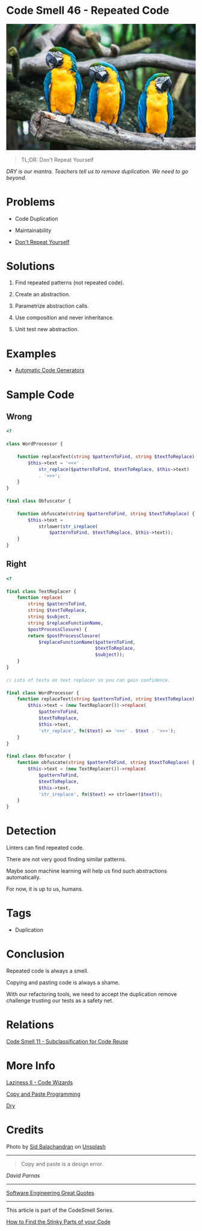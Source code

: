 # Code Smell 46 - Repeated Code

![Code Smell 46 - Repeated Code](Code%20Smell%2046%20-%20Repeated%20Code.jpg)

> TL;DR: Don't Repeat Yourself

*DRY is our mantra. Teachers tell us to remove duplication. We need to go beyond.*

# Problems

- Code Duplication

- Maintainability

- [Don't Repeat Yourself](https://en.wikipedia.org/wiki/Don%27t_repeat_yourself)

# Solutions

1. Find repeated patterns (not repeated code).

2. Create an abstraction.

3. Parametrize abstraction calls.

4. Use composition and never inheritance.

5. Unit test new abstraction.

# Examples

- [Automatic Code Generators](https://github.com/mcsee/Software-Design-Articles/tree/main/Articles/Theory/Laziness%20II%20-%20Code%20Wizards/readme.md)

# Sample Code

## Wrong

[Gist Url]: # (https://gist.github.com/mcsee/b6df5d98efbecc9be783006d364e63f8)

```php
<?

class WordProcessor {

    function replaceText(string $patternToFind, string $textToReplace) {
        $this->text = '<<<' . 
            str_replace($patternToFind, $textToReplace, $this->text) 
            . '>>>';
    }
}

final class Obfuscator {

    function obfuscate(string $patternToFind, string $textToReplace) {
        $this->text = 
            strlower(str_ireplace(
                $patternToFind, $textToReplace, $this->text));
    }
}
```

## Right

[Gist Url]: # (https://gist.github.com/mcsee/4eb63e5acfcdda39b24e3f6a73eb0bdb)

```php
<?

final class TextReplacer {
    function replace(
        string $patternToFind, 
        string $textToReplace, 
        string $subject, 
        string $replaceFunctionName, 
        $postProcessClosure) {
        return $postProcessClosure(
            $replaceFunctionName($patternToFind,
                                 $textToReplace,
                                 $subject));
    }
}

// Lots of tests on text replacer so you can gain confidence.

final class WordProcessor {
    function replaceText(string $patternToFind, string $textToReplace) {
        $this->text = (new TextReplacer())->replace(
            $patternToFind, 
            $textToReplace, 
            $this->text, 
            'str_replace', fn($text) => '<<<' . $text . '>>>');
    }
}

final class Obfuscator {
    function obfuscate(string $patternToFind, string $textToReplace) {
        $this->text = (new TextReplacer())->replace(
            $patternToFind, 
            $textToReplace, 
            $this->text, 
            'str_ireplace', fn($text) => strlower($text));
    }
}
```

# Detection

Linters can find repeated code. 

There are not very good finding similar patterns. 

Maybe soon machine learning will help us find such abstractions automatically. 

For now, it is up to us, humans.

# Tags

- Duplication

# Conclusion

Repeated code is always a smell. 

Copying and pasting code is always a shame.

With our refactoring tools, we need to accept the duplication remove challenge trusting our tests as a safety net.

# Relations

[Code Smell 11 - Subclassification for Code Reuse](https://github.com/mcsee/Software-Design-Articles/tree/main/Articles/Code%20Smells/Code%20Smell%2011%20-%20Subclassification%20for%20Code%20Reuse/readme.md)

# More Info

[Laziness II - Code Wizards](https://github.com/mcsee/Software-Design-Articles/tree/main/Articles/Theory/Laziness%20II%20-%20Code%20Wizards/readme.md)

[Copy and Paste Programming](https://en.wikipedia.org/wiki/Copy_and_paste_programming)

[Dry](https://deepdive.hashnode.dev/dry-dont-repeat-yourself)

# Credits

Photo by [Sid Balachandran](https://unsplash.com/@itookthose) on [Unsplash](https://unsplash.com/s/photos/parrot)

* * *

> Copy and paste is a design error. 

_David Parnas_
 
* * *
 
[Software Engineering Great Quotes](https://github.com/mcsee/Software-Design-Articles/tree/main/Articles/Quotes/Software%20Engineering%20Great%20Quotes/readme.md)

* * *

This article is part of the CodeSmell Series.

[How to Find the Stinky Parts of your Code](https://github.com/mcsee/Software-Design-Articles/tree/main/Articles/Code%20Smells/How%20to%20Find%20the%20Stinky%20parts%20of%20your%20Code/readme.md)
